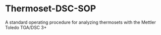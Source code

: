 # Thermoset-DSC-SOP
A standard operating procedure for analyzing thermosets with the Mettler Toledo TGA/DSC 3+
